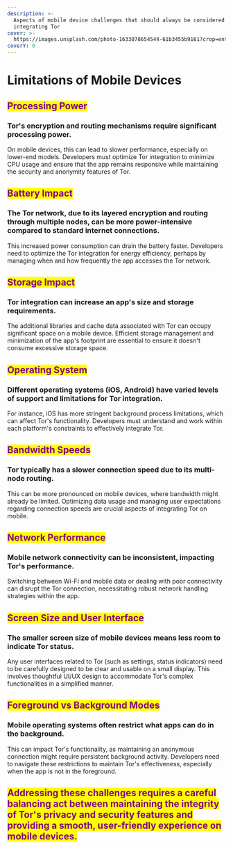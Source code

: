 ```yaml
---
description: >-
  Aspects of mobile device challenges that should always be considered when
  integrating Tor
cover: >-
  https://images.unsplash.com/photo-1633078654544-61b3455b9161?crop=entropy&cs=srgb&fm=jpg&ixid=M3wxOTcwMjR8MHwxfHNlYXJjaHw0fHxwaG9uZSUyMHByb2JsZW1zfGVufDB8fHx8MTcxNjM4MTY2OXww&ixlib=rb-4.0.3&q=85
coverY: 0
---
```


# Limitations of Mobile Devices

## <mark style="color:purple;">**Processing Power**</mark>

### Tor's encryption and routing mechanisms require significant processing power.&#x20;

On mobile devices, this can lead to slower performance, especially on lower-end models. Developers must optimize Tor integration to minimize CPU usage and ensure that the app remains responsive while maintaining the security and anonymity features of Tor.

## <mark style="color:purple;">**Battery Impact**</mark>

### The Tor network, due to its layered encryption and routing through multiple nodes, can be more power-intensive compared to standard internet connections.&#x20;

This increased power consumption can drain the battery faster. Developers need to optimize the Tor integration for energy efficiency, perhaps by managing when and how frequently the app accesses the Tor network.

## <mark style="color:purple;">**Storage Impact**</mark>

### Tor integration can increase an app's size and storage requirements.&#x20;

The additional libraries and cache data associated with Tor can occupy significant space on a mobile device. Efficient storage management and minimization of the app's footprint are essential to ensure it doesn't consume excessive storage space.

## <mark style="color:purple;">**Operating System**</mark>

### Different operating systems (iOS, Android) have varied levels of support and limitations for Tor integration.&#x20;

For instance, iOS has more stringent background process limitations, which can affect Tor's functionality. Developers must understand and work within each platform's constraints to effectively integrate Tor.

## <mark style="color:purple;">**Bandwidth Speeds**</mark>

### Tor typically has a slower connection speed due to its multi-node routing.&#x20;

This can be more pronounced on mobile devices, where bandwidth might already be limited. Optimizing data usage and managing user expectations regarding connection speeds are crucial aspects of integrating Tor on mobile.

## <mark style="color:purple;">**Network Performance**</mark>

### Mobile network connectivity can be inconsistent, impacting Tor's performance.&#x20;

Switching between Wi-Fi and mobile data or dealing with poor connectivity can disrupt the Tor connection, necessitating robust network handling strategies within the app.

## <mark style="color:purple;">**Screen Size and User Interface**</mark>

### The smaller screen size of mobile devices means less room to indicate Tor status.

Any user interfaces related to Tor (such as settings, status indicators) need to be carefully designed to be clear and usable on a small display. This involves thoughtful UI/UX design to accommodate Tor's complex functionalities in a simplified manner.

## <mark style="color:purple;">**Foreground vs Background Modes**</mark>

### Mobile operating systems often restrict what apps can do in the background.&#x20;

This can impact Tor's functionality, as maintaining an anonymous connection might require persistent background activity. Developers need to navigate these restrictions to maintain Tor's effectiveness, especially when the app is not in the foreground.

## <mark style="color:purple;">Addressing these challenges requires a careful balancing act between maintaining the integrity of Tor's privacy and security features and providing a smooth, user-friendly experience on mobile devices.</mark>
